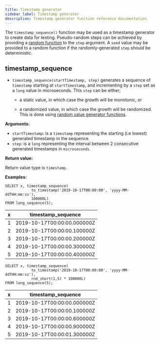 ```yaml
---
title: Timestamp generator
sidebar_label: Timestamp generator
description: Timestamp generator function reference documentation.
---
```


The `timestamp_sequence()` function may be used as a timestamp generator to
create data for testing. Pseudo-random steps can be achieved by providing a
[random function](/docs/reference/function/random-value-generator) to the
`step` argument. A `seed` value may be provided to a random function if the
randomly-generated `step` should be deterministic.

## timestamp_sequence

- `timestamp_sequence(startTimestamp, step)` generates a sequence of `timestamp`
  starting at `startTimestamp`, and incrementing by a `step` set as a `long`
  value in microseconds. This `step` can be either;

  - a static value, in which case the growth will be monotonic, or

  - a randomized value, in which case the growth will be randomized. This is
    done using
    [random value generator functions](/docs/reference/function/random-value-generator).

**Arguments:**

- `startTimestamp`: is a `timestamp` representing the starting (i.e lowest)
  generated timestamp in the sequence.
- `step`: is a `long` representing the interval between 2 consecutive generated
  timestamps in `microseconds`.

**Return value:**

Return value type is `timestamp`.

**Examples:**

```questdb-sql title="Monotonic timestamp increase"
SELECT x, timestamp_sequence(
            to_timestamp('2019-10-17T00:00:00', 'yyyy-MM-ddTHH:mm:ss'),
            100000L)
FROM long_sequence(5);
```

| x   | timestamp_sequence          |
| --- | --------------------------- |
| 1   | 2019-10-17T00:00:00.000000Z |
| 2   | 2019-10-17T00:00:00.100000Z |
| 3   | 2019-10-17T00:00:00.200000Z |
| 4   | 2019-10-17T00:00:00.300000Z |
| 5   | 2019-10-17T00:00:00.400000Z |

```questdb-sql title="Randomized timestamp increase"
SELECT x, timestamp_sequence(
            to_timestamp('2019-10-17T00:00:00', 'yyyy-MM-ddTHH:mm:ss'),
            rnd_short(1,5) * 100000L)
FROM long_sequence(5);
```

| x   | timestamp_sequence          |
| --- | --------------------------- |
| 1   | 2019-10-17T00:00:00.000000Z |
| 2   | 2019-10-17T00:00:00.100000Z |
| 3   | 2019-10-17T00:00:00.600000Z |
| 4   | 2019-10-17T00:00:00.900000Z |
| 5   | 2019-10-17T00:00:01.300000Z |

